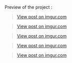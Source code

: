 Preview of the project :

<blockquote class="imgur-embed-pub" lang="en" data-id="a/GI5nVwZ"><a href="//imgur.com/a/GI5nVwZ"></a></blockquote><script async src="//s.imgur.com/min/embed.js" charset="utf-8"></script>

<blockquote class="imgur-embed-pub" lang="en" data-id="HByEqUX"><a href="//imgur.com/HByEqUX">View post on imgur.com</a></blockquote><script async src="//s.imgur.com/min/embed.js" charset="utf-8"></script>

<blockquote class="imgur-embed-pub" lang="en" data-id="tqF9xBx"><a href="//imgur.com/tqF9xBx">View post on imgur.com</a></blockquote><script async src="//s.imgur.com/min/embed.js" charset="utf-8"></script>

<blockquote class="imgur-embed-pub" lang="en" data-id="UY5Wlen"><a href="//imgur.com/UY5Wlen">View post on imgur.com</a></blockquote><script async src="//s.imgur.com/min/embed.js" charset="utf-8"></script>

<blockquote class="imgur-embed-pub" lang="en" data-id="L66nNAt"><a href="//imgur.com/L66nNAt">View post on imgur.com</a></blockquote><script async src="//s.imgur.com/min/embed.js" charset="utf-8"></script>

<blockquote class="imgur-embed-pub" lang="en" data-id="NgQpaoO"><a href="//imgur.com/NgQpaoO">View post on imgur.com</a></blockquote><script async src="//s.imgur.com/min/embed.js" charset="utf-8"></script>
